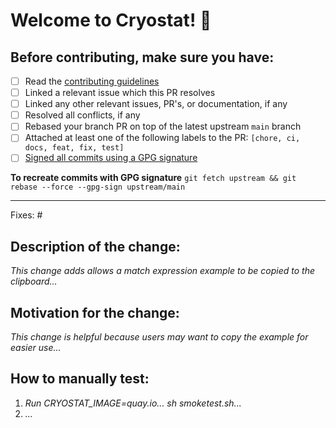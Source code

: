# Welcome to Cryostat! 👋
## Before contributing, make sure you have:
* [ ] Read the [contributing guidelines](https://github.com/cryostatio/cryostat/blob/main/CONTRIBUTING.md)
* [ ] Linked a relevant issue which this PR resolves
* [ ] Linked any other relevant issues, PR's, or documentation, if any
* [ ] Resolved all conflicts, if any
* [ ] Rebased your branch PR on top of the latest upstream `main` branch
* [ ] Attached at least one of the following labels to the PR: `[chore, ci, docs, feat, fix, test]`
* [ ] [Signed all commits using a GPG signature](https://docs.github.com/en/authentication/managing-commit-signature-verification/about-commit-signature-verification#gpg-commit-signature-verification)

**To recreate commits with GPG signature** `git fetch upstream && git rebase --force --gpg-sign upstream/main`
_______________________________________________

Fixes: #<issue number>

## Description of the change:
*This change adds allows a match expression example to be copied to the clipboard...*

## Motivation for the change:
*This change is helpful because users may want to copy the example for easier use...*

## How to manually test:
1. *Run CRYOSTAT_IMAGE=quay.io... sh smoketest.sh...*
2. *...*
